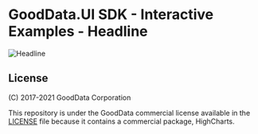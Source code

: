 # GoodData.UI SDK - Interactive Examples - Headline

![Headline](/assets/example-localhost-headline.png)

## License

(C) 2017-2021 GoodData Corporation

This repository is under the GoodData commercial license available in the [LICENSE](LICENSE) file because it contains a commercial package, HighCharts.
